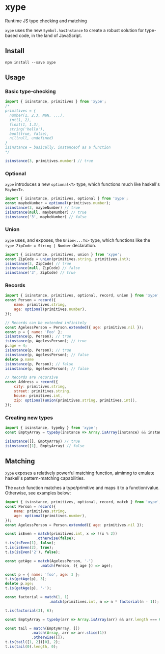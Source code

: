 # xype
Runtime JS type checking and matching

`xype` uses the new `Symbol.hasInstance` to create a robust solution for type-based code,
in the land of JavaScript.

## Install
`npm install --save xype`

## Usage
### Basic type-checking

```js
import { isinstance, primitives } from 'xype';
/*
primitives = {
  number(1, 2.3, NaN, ...),
  int(1, 2),
  float(1, 1.3),
  string('hello'),
  bool(true, false),
  nil(null, undefined)
}
isinstance = basically, instanceof as a function
*/

isinstance(3, primitives.number) // true
```

### Optional
`xype` introduces a new `optional<T>` type, which functions much like haskell's `Maybe<T>`.

```js
import { isinstance, primitives, optional } from 'xype';
const maybeNumber = optional(primitives.number);
isinstance(3, maybeNumber) // true
isinstance(null, maybeNumber) // true
isinstance('3', maybeNumber) // false
```

### Union
`xype` uses, and exposes, the `Union<...Ts>` type, which functions like the `type ZipCode = String | Number` declaration.

```js
import { isinstance, primitives, union } from 'xype';
const ZipCode = union(primitives.string, primitives.int);
isinstance(3, ZipCode) // true
isinstance(null, ZipCode) // false
isinstance('3', ZipCode) // true
```

### Records
```js
import { isinstance, primitives, optional, record, union } from 'xype';
const Person = record({
    name: primitives.string,
    age: optional(primitives.number),
});

// Records can be extended infinitely
const AgelessPerson = Person.extended({ age: primitives.nil });
const p = { name: 'Foo' };
isinstance(p, Person); // true
isinstance(p, AgelessPerson); // true
p.age = 4;
isinstance(p, Person); // true
isinstance(p, AgelessPerson); // false
delete p.name
isinstance(p, Person); // false
isinstance(p, AgelessPerson); // false

// Records are recursive
const Address = record({
    city: primitives.string,
    street: primitives.string,
    house: primitives.int,
    zip: optional(union(primitives.string, primitives.int)),
});
```

### Creating new types
```js
import { isinstance, typeby } from 'xype';
const EmptyArray = typeby(instance => Array.isArray(instance) && instance.length === 0);

isinstance([], EmptyArray) // true
isinstance([1], EmptyArray) // false
```

## Matching
`xype` exposes a relatively powerful matching function, aimimng to emulate haskell's pattern-matching capabilities.

The `match` function matches a type/primitive and maps it to a function/value.
Otherwise, see examples below:

```js
import { isinstance, primitives, optional, record, match } from 'xype';
const Person = record({
    name: primitives.string,
    age: optional(primitives.number),
});
const AgelessPerson = Person.extended({ age: primitives.nil });

const isEven = match(primitives.int, x => !(x % 2))
              .otherwise(false);
t.is(isEven(1), false);
t.is(isEven(2), true);
t.is(isEven('2'), false);

const getAge = match(AgelessPerson, '-')
                .match(Person, ({ age }) => age);

const p = { name: 'foo', age: 3 };
t.is(getAge(p), 3);
delete p.age;
t.is(getAge(p), '-');

const factorial = match(1, 1)
                    .match(primitives.int, n => n * factorial(n - 1));

t.is(factorial(3), 6);

const EmptyArray = typeby(arr => Array.isArray(arr) && arr.length === 0);

const tail = match(EmptyArray, [])
            .match(Array, arr => arr.slice(1))
            .otherwise([]);
t.is(tail([1, 2])[0], 2);
t.is(tail(0).length, 0);
```